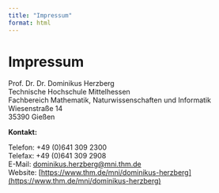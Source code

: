```yaml
---
title: "Impressum"
format: html
---
```


# Impressum

Prof. Dr. Dr. Dominikus Herzberg<br>
Technische Hochschule Mittelhessen<br>
Fachbereich Mathematik, Naturwissenschaften und Informatik<br>
Wiesenstraße 14<br>
35390 Gießen

**Kontakt:**

Telefon: +49 (0)641 309 2300<br>
Telefax: +49 (0)641 309 2908<br>
E-Mail: dominikus.herzberg@mni.thm.de<br>
Website: [https://www.thm.de/mni/dominikus-herzberg](https://www.thm.de/mni/dominikus-herzberg)


